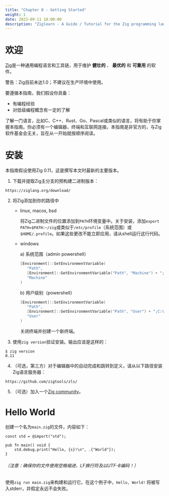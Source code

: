 ```yaml
---
title: "Chapter 0 - Getting Started"
weight: 1
date: 2023-09-11 18:00:00
description: "Ziglearn - A Guide / Tutorial for the Zig programming language. Install and get started with ziglang here."
---
```


# 欢迎

[Zig](https://ziglang.org)是一种通用编程语言和工具链，用于维护 __健壮的__ 、 __最优的__ 和 __可重用__ 的软件。

警告：Zig目前未达1.0；不建议在生产环境中使用。

要遵循本指南，我们假设你具备：
   * 有编程经验
   * 对低级编程概念有一定的了解

了解一门语言，比如C、C++、Rust、Go、Pascal或类似的语言，将有助于你掌握本指南。你必须有一个编辑器，终端和互联网连接。本指南是非官方的，与Zig软件基金会无关，旨在从一开始就按顺序阅读。
# 安装

本指南假设使用Zig 0.11，这是撰写本文时最新的主要版本。

1.  下载并提取Zig主分支的预构建二进制版本：
```
https://ziglang.org/download/
```

2. 将Zig添加到你的路径中
   - linux, macos, bsd

      将Zig二进制文件的位置添加到`PATH`环境变量中。关于安装，添加`export PATH=$PATH:~/zig`或类似于`/etc/profile`（系统范围）或`$HOME/.profile`。如果这些更改不能立即应用，请从shell运行这行代码。
   - windows

      a) 系统范围（admin powershell）

      ```powershell
      [Environment]::SetEnvironmentVariable(
         "Path",
         [Environment]::GetEnvironmentVariable("Path", "Machine") + ";C:\your-path\zig-windows-x86_64-your-version",
         "Machine"
      )
      ```

      b) 用户级别（powershell）

      ```powershell
      [Environment]::SetEnvironmentVariable(
         "Path",
         [Environment]::GetEnvironmentVariable("Path", "User") + ";C:\your-path\zig-windows-x86_64-your-version",
         "User"
      )
      ```

      关闭终端并创建一个新终端。

3. 使用`zig version`验证安装。输出应该是这样的：
```
$ zig version
0.11
```

4. （可选，第三方）对于编辑器中的自动完成和跳转到定义，请从以下路径安装Zig语言服务器：
```
https://github.com/zigtools/zls/
```
5. （可选）加入一个[Zig community](https://github.com/ziglang/zig/wiki/Community)。

# Hello World

创建一个名为`main.zig`的文件，内容如下：

```zig
const std = @import("std");

pub fn main() void {
    std.debug.print("Hello, {s}!\n", .{"World"});
}
```
###### （注意：确保你的文件使用空格缩进、LF换行符及以UTF-8编码！）

使用`zig run main.zig`来构建和运行它。在这个例子中，`Hello, World!` 将被写入stderr，并假定永远不会失败。
